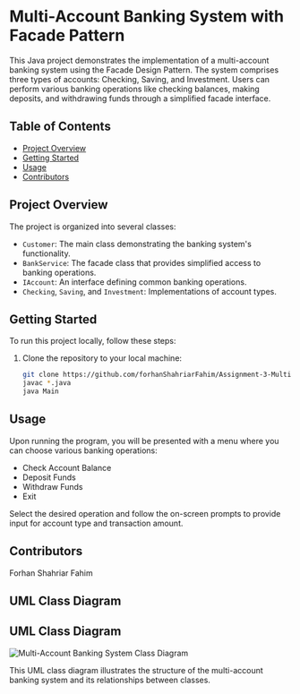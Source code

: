 # Multi-Account Banking System with Facade Pattern

This Java project demonstrates the implementation of a multi-account banking system using the Facade Design Pattern. The system comprises three types of accounts: Checking, Saving, and Investment. Users can perform various banking operations like checking balances, making deposits, and withdrawing funds through a simplified facade interface.

## Table of Contents

- [Project Overview](#project-overview)
- [Getting Started](#getting-started)
- [Usage](#usage)
- [Contributors](#contributors)


## Project Overview

The project is organized into several classes:

- `Customer`: The main class demonstrating the banking system's functionality.
- `BankService`: The facade class that provides simplified access to banking operations.
- `IAccount`: An interface defining common banking operations.
- `Checking`, `Saving`, and `Investment`: Implementations of account types.

## Getting Started

To run this project locally, follow these steps:

1. Clone the repository to your local machine:

   ```bash
   git clone https://github.com/forhanShahriarFahim/Assignment-3-Multi-Account-Banking-System-with-Facade-Pattern.git
   javac *.java
   java Main

## Usage
Upon running the program, you will be presented with a menu where you can choose various banking operations:

 - Check Account Balance
 - Deposit Funds
 - Withdraw Funds
 - Exit

Select the desired operation and follow the on-screen prompts to provide input for account type and transaction amount.

## Contributors
Forhan Shahriar Fahim

## UML Class Diagram

## UML Class Diagram

![Multi-Account Banking System Class Diagram](Assignment-3%20Multi-Account%20Banking%20System%20with%20Facade%20Pattern.drawio.png)

This UML class diagram illustrates the structure of the multi-account banking system and its relationships between classes.